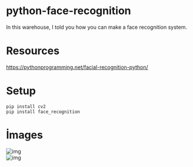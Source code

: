 # python-face-recognition
In this warehouse, I told you how you can make a face recognition system.
# Resources
https://pythonprogramming.net/facial-recognition-python/
# Setup
```pip install cv2```<br>
```pip install face_recognition```<br>
# İmages
![img](img/1.jpg)<br>
![img](img/2.jpg)<br>


